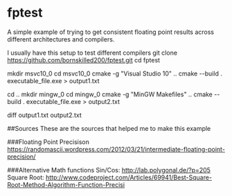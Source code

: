 # fptest
A simple example of trying to get consistent floating point results across different architectures and compilers.

I usually have this setup to test different compilers
git clone https://github.com/bornskilled200/fptest.git
cd fptest

mkdir msvc10_0
cd msvc10_0
cmake -g "Visual Studio 10" ..
cmake --build .
executable_file.exe > output1.txt

cd ..
mkdir mingw_0
cd mingw_0
cmake -g "MinGW Makefiles" ..
cmake --build .
executable_file.exe > output2.txt

diff output1.txt output2.txt

##Sources
These are the sources that helped me to make this example

###Floating Point Precisison
https://randomascii.wordpress.com/2012/03/21/intermediate-floating-point-precision/

###Alternative Math functions
Sin/Cos: http://lab.polygonal.de/?p=205
Square Root: http://www.codeproject.com/Articles/69941/Best-Square-Root-Method-Algorithm-Function-Precisi
